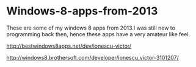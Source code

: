 # Windows-8-apps-from-2013
These are some of my windows 8 apps from 2013.I was still new to programming back then, hence these apps have a very amateur like feel.


http://bestwindows8apps.net/dev/ionescu-victor/

http://windows8.brothersoft.com/developer/ionescu_victor-3101207/
